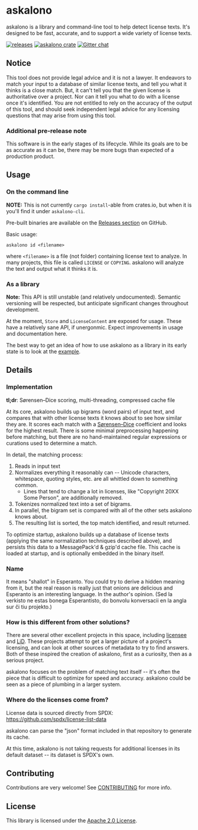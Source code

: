 # askalono

askalono is a library and command-line tool to help detect license texts. It's designed to be fast, accurate, and to support a wide variety of license texts.

[![releases](https://img.shields.io/github/release-date-pre/amzn/askalono.svg)](https://github.com/amzn/askalono/releases)
[![askalono crate](https://img.shields.io/crates/v/askalono.svg)](https://crates.io/crates/askalono)
[![Gitter chat](https://badges.gitter.im/amzn/askalono.png)](https://gitter.im/amzn/askalono)

## Notice

This tool does not provide legal advice and it is not a lawyer. It endeavors to match your input to a database of similar license texts, and tell you what it thinks is a close match. But, it can't tell you that the given license is authoritative over a project. Nor can it tell you what to do with a license once it's identified. You are not entitled to rely on the accuracy of the output of this tool, and should seek independent legal advice for any licensing questions that may arise from using this tool.

### Additional pre-release note

This software is in the early stages of its lifecycle. While its goals are to be as accurate as it can be, there may be more bugs than expected of a production product.

## Usage

### On the command line

**NOTE:** This is not currently `cargo install`-able from crates.io, but when it is you'll find it under `askalono-cli`.

Pre-built binaries are available on the [Releases section](https://github.com/amzn/askalono/releases) on GitHub.

Basic usage:

    askalono id <filename>

where `<filename>` is a file (not folder) containing license text to analyze. In many projects, this file is called `LICENSE` or `COPYING`. askalono will analyze the text and output what it thinks it is.

### As a library

**Note:** This API is still unstable (and relatively undocumented). Semantic versioning will be respected, but anticipate significant changes throughout development.

At the moment, `Store` and `LicenseContent` are exposed for usage. These have a relatively sane API, if unergonmic. Expect improvements in usage and documentation here.

The best way to get an idea of how to use askalono as a library in its early state is to look at the [example](./examples/basic.rs).

## Details

### Implementation

**tl;dr**: Sørensen–Dice scoring, multi-threading, compressed cache file

At its core, askalono builds up bigrams (word pairs) of input text, and compares that with other license texts it knows about to see how similar they are. It scores each match with a [Sørensen–Dice](https://en.wikipedia.org/wiki/S%C3%B8rensen%E2%80%93Dice_coefficient) coefficient and looks for the highest result. There is some minimal preprocessing happening before matching, but there are no hand-maintained regular expressions or curations used to determine a match.

In detail, the matching process:

1. Reads in input text
1. Normalizes everything it reasonably can -- Unicode characters, whitespace, quoting styles, etc. are all whittled down to something common.
    * Lines that tend to change a lot in licenses, like "Copyright 20XX Some Person", are additionally removed.
1. Tokenizes normalized text into a set of bigrams.
1. In parallel, the bigram set is compared with all of the other sets askalono knows about.
1. The resulting list is sorted, the top match identified, and result returned.

To optimize startup, askalono builds up a database of license texts (applying the same normalization techniques described above), and persists this data to a MessagePack'd & gzip'd cache file. This cache is loaded at startup, and is optionally embedded in the binary itself.

### Name

It means "shallot" in Esperanto. You could try to derive a hidden meaning from it, but the real reason is really just that onions are delicious and Esperanto is an interesting language. In the author's opinion. (Sed la verkisto ne estas bonega Esperantisto, do bonvolu konversacii en la angla sur ĉi tiu projekto.)

### How is this different from other solutions?

There are several other excellent projects in this space, including [licensee](https://github.com/benbalter/licensee) and [LiD](https://source.codeaurora.org/external/qostg/lid/). These projects attempt to get a larger picture of a project's licensing, and can look at other sources of metadata to try to find answers. Both of these inspired the creation of askalono, first as a curiosity, then as a serious project.

askalono focuses on the problem of matching text itself -- it's often the piece that is difficult to optimize for speed and accuracy. askalono could be seen as a piece of plumbing in a larger system.

### Where do the licenses come from?

License data is sourced directly from SPDX: https://github.com/spdx/license-list-data

askalono can parse the "json" format included in that repository to generate its cache.

At this time, askalono is not taking requests for additional licenses in its default dataset -- its dataset is SPDX's own.

## Contributing

Contributions are very welcome! See [CONTRIBUTING](CONTRIBUTING.md) for more info.

## License

This library is licensed under the [Apache 2.0 License](LICENSE).
